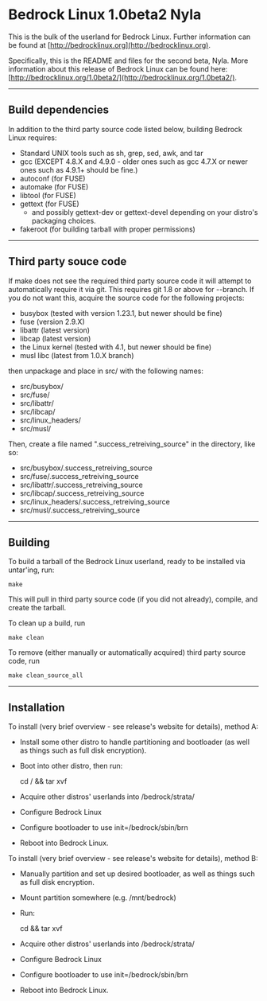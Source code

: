 Bedrock Linux 1.0beta2 Nyla
===========================

This is the bulk of the userland for Bedrock Linux.  Further information can be
found at [http://bedrocklinux.org](http://bedrocklinux.org).

Specifically, this is the README and files for the second beta, Nyla.  More
information about this release of Bedrock Linux can be found here:
[http://bedrocklinux.org/1.0beta2/](http://bedrocklinux.org/1.0beta2/).

------------------
Build dependencies
------------------

In addition to the third party source code listed below, building Bedrock Linux
requires:

- Standard UNIX tools such as sh, grep, sed, awk, and tar
- gcc (EXCEPT 4.8.X and 4.9.0 - older ones such as gcc 4.7.X or newer ones such
  as 4.9.1+ should be fine.)
- autoconf (for FUSE)
- automake (for FUSE)
- libtool (for FUSE)
- gettext (for FUSE)
	- and possibly gettext-dev or gettext-devel depending on your distro's
	  packaging choices.
- fakeroot (for building tarball with proper permissions)

----------------------
Third party souce code
----------------------

If make does not see the required third party source code it will attempt to
automatically require it via git.  This requires git 1.8 or above for --branch.
If you do not want this, acquire the source code for the following projects:

- busybox (tested with version 1.23.1, but newer should be fine)
- fuse (version 2.9.X)
- libattr (latest version)
- libcap (latest version)
- the Linux kernel (tested with 4.1, but newer should be fine)
- musl libc (latest from 1.0.X branch)

then unpackage and place in src/ with the following names:

- src/busybox/
- src/fuse/
- src/libattr/
- src/libcap/
- src/linux_headers/
- src/musl/

Then, create a file named ".success_retreiving_source" in the directory, like
so:

- src/busybox/.success_retreiving_source
- src/fuse/.success_retreiving_source
- src/libattr/.success_retreiving_source
- src/libcap/.success_retreiving_source
- src/linux_headers/.success_retreiving_source
- src/musl/.success_retreiving_source

--------
Building
--------

To build a tarball of the Bedrock Linux userland, ready to be installed via
untar'ing, run:

    make

This will pull in third party source code (if you did not already), compile,
and create the tarball.

To clean up a build, run

    make clean

To remove (either manually or automatically acquired) third party source code,
run

    make clean_source_all

------------
Installation
------------

To install (very brief overview - see release's website for details), method A:

- Install some other distro to handle partitioning and bootloader (as well as
  things such as full disk encryption).
- Boot into other distro, then run:

    cd / && tar xvf <path-to-bedrock-tarball>

- Acquire other distros' userlands into /bedrock/strata/
- Configure Bedrock Linux
- Configure bootloader to use init=/bedrock/sbin/brn
- Reboot into Bedrock Linux.

To install (very brief overview - see release's website for details), method B:

- Manually partition and set up desired bootloader, as well as things such as
  full disk encryption.
- Mount partition somewhere (e.g. /mnt/bedrock)
- Run:

    cd <mount-point> && tar xvf <path-to-bedrock-tarball>

- Acquire other distros' userlands into <mount>/bedrock/strata/
- Configure Bedrock Linux
- Configure bootloader to use init=/bedrock/sbin/brn
- Reboot into Bedrock Linux.
